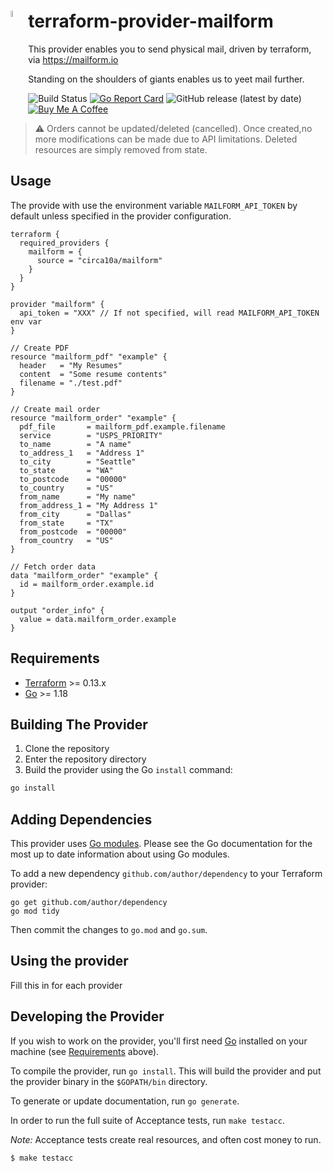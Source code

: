# terraform-provider-mailform <img src="https://i.imgur.com/fAS7XqO.png" height="5%" width="5%" align="left"/>

This provider enables you to send physical mail, driven by terraform, via https://mailform.io

Standing on the shoulders of giants enables us to yeet mail further.

![Build Status](https://github.com/circa10a/terraform-provider-mailform/workflows/release/badge.svg)
[![Go Report Card](https://goreportcard.com/badge/github.com/circa10a/terraform-provider-mailform)](https://goreportcard.com/report/github.com/circa10a/terraform-provider-mailform)
![GitHub release (latest by date)](https://img.shields.io/github/v/release/circa10a/terraform-provider-mailform?style=plastic)
[![Buy Me A Coffee](https://img.shields.io/badge/BuyMeACoffee-Donate-ff813f.svg?logo=CoffeeScript&style=plastic)](https://www.buymeacoffee.com/caleblemoine)

> :warning: Orders cannot be updated/deleted (cancelled). Once created,no more modifications can be made due to API limitations. Deleted resources are simply removed from state.

## Usage

The provide with use the environment variable `MAILFORM_API_TOKEN` by default unless specified in the provider configuration.

```hcl
terraform {
  required_providers {
    mailform = {
      source = "circa10a/mailform"
    }
  }
}

provider "mailform" {
  api_token = "XXX" // If not specified, will read MAILFORM_API_TOKEN env var
}

// Create PDF
resource "mailform_pdf" "example" {
  header   = "My Resumes"
  content  = "Some resume contents"
  filename = "./test.pdf"
}

// Create mail order
resource "mailform_order" "example" {
  pdf_file       = mailform_pdf.example.filename
  service        = "USPS_PRIORITY"
  to_name        = "A name"
  to_address_1   = "Address 1"
  to_city        = "Seattle"
  to_state       = "WA"
  to_postcode    = "00000"
  to_country     = "US"
  from_name      = "My name"
  from_address_1 = "My Address 1"
  from_city      = "Dallas"
  from_state     = "TX"
  from_postcode  = "00000"
  from_country   = "US"
}

// Fetch order data
data "mailform_order" "example" {
  id = mailform_order.example.id
}

output "order_info" {
  value = data.mailform_order.example
}
```

## Requirements

- [Terraform](https://www.terraform.io/downloads.html) >= 0.13.x
- [Go](https://golang.org/doc/install) >= 1.18

## Building The Provider

1. Clone the repository
1. Enter the repository directory
1. Build the provider using the Go `install` command:

```sh
go install
```

## Adding Dependencies

This provider uses [Go modules](https://github.com/golang/go/wiki/Modules).
Please see the Go documentation for the most up to date information about using Go modules.

To add a new dependency `github.com/author/dependency` to your Terraform provider:

```
go get github.com/author/dependency
go mod tidy
```

Then commit the changes to `go.mod` and `go.sum`.

## Using the provider

Fill this in for each provider

## Developing the Provider

If you wish to work on the provider, you'll first need [Go](http://www.golang.org) installed on your machine (see [Requirements](#requirements) above).

To compile the provider, run `go install`. This will build the provider and put the provider binary in the `$GOPATH/bin` directory.

To generate or update documentation, run `go generate`.

In order to run the full suite of Acceptance tests, run `make testacc`.

*Note:* Acceptance tests create real resources, and often cost money to run.

```sh
$ make testacc
```
